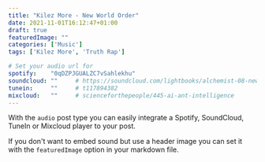 ```yaml
---
title: "Kilez More - New World Order"
date: 2021-11-01T16:12:47+01:00
draft: true
featuredImage: ""
categories: ['Music']
tags: ['Kilez More', 'Truth Rap']

# Set your audio url for
spotify:    "0qDZPJGUALZC7vSahlekhu"
soundcloud: ""     # https://soundcloud.com/lightbooks/alchemist-08-new-world-order-snip
tunein:     ""     # t117894382
mixcloud:   ""     # scienceforthepeople/445-ai-ant-intelligence
---
```


With the `audio` post type you can easily integrate a Spotify, SoundCloud, TuneIn or Mixcloud player to your post.

If you don't want to embed sound but use a header image you can set it with the `featuredImage` option in your markdown file.

